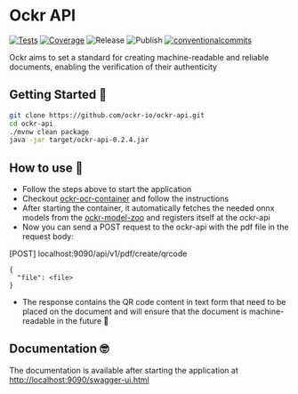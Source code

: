 # Ockr API

<p align="left">
<a href="https://ockr-io.github.io/ockr-api/coverage-report/"><img alt="Tests" src="https://github.com/ockr-io/ockr-api/actions/workflows/tests.yaml/badge.svg?branch=main" /></a>
<a href="https://ockr-io.github.io/ockr-api/coverage-report/"><img alt="Coverage" src="https://ockr-io.github.io/ockr-api/badges/jacoco.svg" /></a>
<img alt="Release" src="https://github.com/ockr-io/ockr-api/actions/workflows/release.yaml/badge.svg?branch=main" />
<img alt="Publish" src="https://github.com/ockr-io/ockr-api/actions/workflows/publish.yaml/badge.svg?branch=main" />
<a href="https://conventionalcommits.org"><img alt="conventionalcommits" src="https://img.shields.io/badge/Conventional%20Commits-1.0.0-%23FE5196?logo=conventionalcommits" /></a>
</p>

Ockr aims to set a standard for creating machine-readable and reliable documents, enabling the verification of their authenticity

## Getting Started 🥁

```zsh
git clone https://github.com/ockr-io/ockr-api.git
cd ockr-api
./mvnw clean package
java -jar target/ockr-api-0.2.4.jar
```

## How to use 🧐

- Follow the steps above to start the application 
- Checkout [ockr-ocr-container](https://github.com/ockr-io/ockr-ocr-container) and follow the instructions
- After starting the container, it automatically fetches the needed onnx models from the [ockr-model-zoo](https://github.com/ockr-io/ockr-model-zoo) and registers itself at the ockr-api
- Now you can send a POST request to the ockr-api with the pdf file in the request body:

[POST] localhost:9090/api/v1/pdf/create/qrcode

```mulitpart/form-data
{
  "file": <file>
}
```

- The response contains the QR code content in text form that need to be placed on the document and will ensure that the document is machine-readable in the future 🤖

## Documentation 🤓

The documentation is available after starting the application at [http://localhost:9090/swagger-ui.html](http://localhost:9090/swagger-ui.html)
